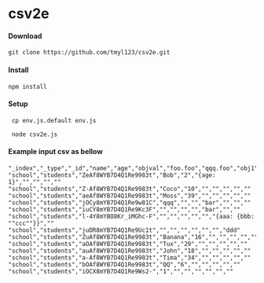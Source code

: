 # csv2e

#### Download

```git clone https://github.com/tmyl123/csv2e.git```



#### Install

```npm install```



#### Setup

``` cp env.js.default env.js```

``` node csv2e.js```


#### Example input csv as bellow

```
"_index","_type","_id","name","age","objval","foo.foo","qqq.foo","obj1","extra.ccc"
"school","students","ZeAf8WYB7D4Q1Re9983t","Bob","2","{age: 1}","","","",""
"school","students","Z-Af8WYB7D4Q1Re9983t","Coco","10","","","","",""
"school","students","aeAf8WYB7D4Q1Re9983t","Moss","39","","","","",""
"school","students","jOCy8mYB7D4Q1Re9w81C","qqq","","","bar","","",""
"school","students","iuCY8mYB7D4Q1Re9Kc3F","","","","","bar","",""
"school","students","l-4Y8mYBO8Kr_iMGhc-F","","","","","","{aaa: {bbb: ""ccc""}}",""
"school","students","juDR8mYB7D4Q1Re9Uc1t","","","","","","","ddd"
"school","students","ZuAf8WYB7D4Q1Re9983t","Banana","16","","","","",""
"school","students","aOAf8WYB7D4Q1Re9983t","Tux","29","","","","",""
"school","students","auAf8WYB7D4Q1Re9983t","John","18","","","","",""
"school","students","a-Af8WYB7D4Q1Re9983t","Tima","34","","","","",""
"school","students","bOAf8WYB7D4Q1Re9983t","QQ","6","","","","",""
"school","students","iOCX8mYB7D4Q1Re9Ws2-","1","","","","","",""

```

